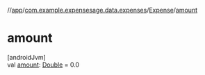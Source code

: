 //[app](../../../index.md)/[com.example.expensesage.data.expenses](../index.md)/[Expense](index.md)/[amount](amount.md)

# amount

[androidJvm]\
val [amount](amount.md): [Double](https://kotlinlang.org/api/latest/jvm/stdlib/kotlin/-double/index.html) = 0.0

